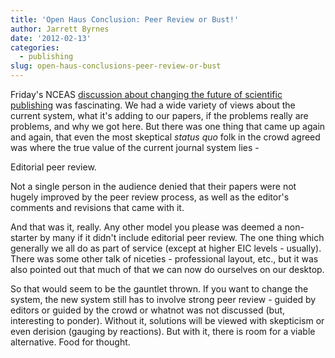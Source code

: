```yaml
---
title: 'Open Haus Conclusion: Peer Review or Bust!'
author: Jarrett Byrnes
date: '2012-02-13'
categories:
  - publishing
slug: open-haus-conclusions-peer-review-or-bust
---
```


Friday's NCEAS [discussion about changing the future of scientific publishing](http://www.imachordata.com/?p=1142) was fascinating.  We had a wide variety of views about the current system, what it's adding to our papers, if the problems really are problems, and why we got here.  But there was one thing that came up again and again, that even the most skeptical _status quo_ folk in the crowd agreed was where the true value of the current journal system lies -

Editorial peer review.

Not a single person in the audience denied that their papers were not hugely improved by the peer review process, as well as the editor's comments and revisions that came with it.

And that was it, really.  Any other model you please was deemed a non-starter by many if it didn't include editorial peer review.  The one thing which generally we all do as part of service (except at higher EIC levels - usually).  There was some other talk of niceties - professional layout, etc., but it was also pointed out that much of that we can now do ourselves on our desktop.

So that would seem to be the gauntlet thrown.  If you want to change the system, the new system still has to involve strong peer review - guided by editors or guided by the crowd or whatnot was not discussed (but, interesting to ponder).  Without it, solutions will be viewed with skepticism or even derision (gauging by reactions).  But with it, there is room for a viable alternative.  Food for thought.
